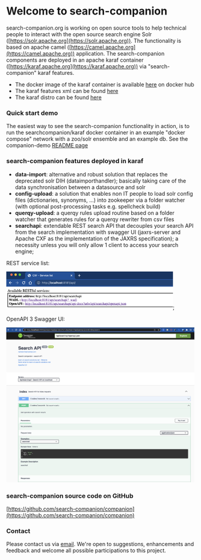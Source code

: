 # Welcome to search-companion

search-companion.org is working on open source tools to help technical people to interact with the open source search engine Solr ([https://solr.apache.org](https://solr.apache.org)).
The functionality is based on apache camel ([https://camel.apache.org](https://camel.apache.org)) application.
The search-companion components are deployed in an apache karaf container ([https://karaf.apache.org](https://karaf.apache.org)) via "search-companion" karaf features.

- The docker image of the karaf container is available [here](https://hub.docker.com/repository/docker/searchcompanion/karaf) on docker hub
- The karaf features xml can be found [here](https://mvn.search-companion.org/mvnrepo/companion/org/search-companion/companion-karaf-features/0.8.5/companion-karaf-features-0.8.5-features.xml/)
- The karaf distro can be found [here](https://mvn.search-companion.org/mvnrepo/companion/org/search-companion/companion-karaf/0.8.5/companion-karaf-0.8.5.tar.gz)

### Quick start demo
The easiest way to see the search-companion functionality in action, is to run the searchcompanion/karaf docker container in an example "docker compose" network with a zoo/solr ensemble and an example db.
See the companion-demo [README page](https://github.com/search-companion/companion-demo)

### search-companion features deployed in karaf

- **data-import**: alternative and robust solution that replaces the deprecated solr DIH (dataimporthandler); basically taking care of the data synchronisation between a datasource and solr
- **config-upload**: a solution that enables non IT people to load solr config files (dictionaries, synonyms, ...) into zookeeper via a folder watcher (with optional post-processing tasks e.g. spellcheck build)
- **querqy-upload**: a querqy rules upload routine based on a folder watcher that generates rules for a querqy rewriter from csv files
- **searchapi**: extendable REST search API that decouples your search API from the search implementation with swagger UI (jaxrs-server and Apache CXF as the implementation of the JAXRS specification); a necessity unless you will only allow 1 client to access your search engine; 

REST service list:

<img height="100px" src="./assets/searchapi-cxf-servicelist.png"/>; 

OpenAPI 3 Swagger UI: 

<img src="./assets/searchapi-swagger-openapi.png" title="searchapi-swagger-openapi" width="500px"/>

### search-companion source code on GitHub

[https://github.com/search-companion/companion](https://github.com/search-companion/companion)

### Contact

Please contact us via [email](mailto:info@search-companion.org).
We're open to suggestions, enhancements and feedback and welcome all possible participations to this project.
